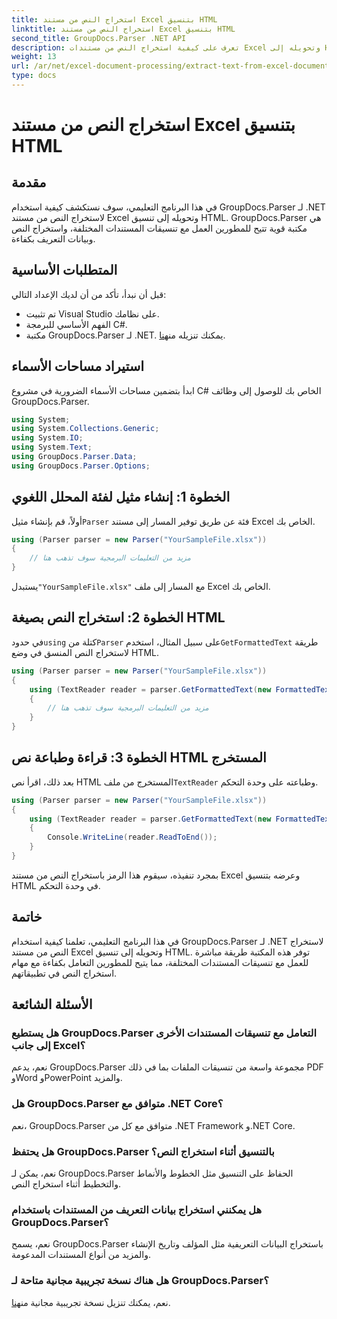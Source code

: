 ```yaml
---
title: استخراج النص من مستند Excel بتنسيق HTML
linktitle: استخراج النص من مستند Excel بتنسيق HTML
second_title: GroupDocs.Parser .NET API
description: تعرف على كيفية استخراج النص من مستندات Excel وتحويله إلى HTML باستخدام GroupDocs.Parser لـ .NET.
weight: 13
url: /ar/net/excel-document-processing/extract-text-from-excel-document-as-html/
type: docs
---
```

# استخراج النص من مستند Excel بتنسيق HTML

## مقدمة
في هذا البرنامج التعليمي، سوف نستكشف كيفية استخدام GroupDocs.Parser لـ .NET لاستخراج النص من مستند Excel وتحويله إلى تنسيق HTML. GroupDocs.Parser هي مكتبة قوية تتيح للمطورين العمل مع تنسيقات المستندات المختلفة، واستخراج النص وبيانات التعريف بكفاءة.
## المتطلبات الأساسية
قبل أن نبدأ، تأكد من أن لديك الإعداد التالي:
- تم تثبيت Visual Studio على نظامك.
- الفهم الأساسي للبرمجة C#.
-  مكتبة GroupDocs.Parser لـ .NET. يمكنك تنزيله من[هنا](https://releases.groupdocs.com/parser/net/).
## استيراد مساحات الأسماء
ابدأ بتضمين مساحات الأسماء الضرورية في مشروع C# الخاص بك للوصول إلى وظائف GroupDocs.Parser.
```csharp
using System;
using System.Collections.Generic;
using System.IO;
using System.Text;
using GroupDocs.Parser.Data;
using GroupDocs.Parser.Options;
```
## الخطوة 1: إنشاء مثيل لفئة المحلل اللغوي
 أولاً، قم بإنشاء مثيل`Parser` فئة عن طريق توفير المسار إلى مستند Excel الخاص بك.
```csharp
using (Parser parser = new Parser("YourSampleFile.xlsx"))
{
    // مزيد من التعليمات البرمجية سوف تذهب هنا
}
```
 يستبدل`"YourSampleFile.xlsx"` مع المسار إلى ملف Excel الخاص بك.
## الخطوة 2: استخراج النص بصيغة HTML
 في حدود`using` كتلة من`Parser` على سبيل المثال، استخدم`GetFormattedText` طريقة لاستخراج النص المنسق في وضع HTML.
```csharp
using (Parser parser = new Parser("YourSampleFile.xlsx"))
{
    using (TextReader reader = parser.GetFormattedText(new FormattedTextOptions(FormattedTextMode.Html)))
    {
        // مزيد من التعليمات البرمجية سوف تذهب هنا
    }
}
```
## الخطوة 3: قراءة وطباعة نص HTML المستخرج
 بعد ذلك، اقرأ نص HTML المستخرج من ملف`TextReader` وطباعته على وحدة التحكم.
```csharp
using (Parser parser = new Parser("YourSampleFile.xlsx"))
{
    using (TextReader reader = parser.GetFormattedText(new FormattedTextOptions(FormattedTextMode.Html)))
    {
        Console.WriteLine(reader.ReadToEnd());
    }
}
```
بمجرد تنفيذه، سيقوم هذا الرمز باستخراج النص من مستند Excel وعرضه بتنسيق HTML في وحدة التحكم.
## خاتمة
في هذا البرنامج التعليمي، تعلمنا كيفية استخدام GroupDocs.Parser لـ .NET لاستخراج النص من مستند Excel وتحويله إلى تنسيق HTML. توفر هذه المكتبة طريقة مباشرة للعمل مع تنسيقات المستندات المختلفة، مما يتيح للمطورين التعامل بكفاءة مع مهام استخراج النص في تطبيقاتهم.

## الأسئلة الشائعة
### هل يستطيع GroupDocs.Parser التعامل مع تنسيقات المستندات الأخرى إلى جانب Excel؟
نعم، يدعم GroupDocs.Parser مجموعة واسعة من تنسيقات الملفات بما في ذلك PDF وWord وPowerPoint والمزيد.
### هل GroupDocs.Parser متوافق مع .NET Core؟
نعم، GroupDocs.Parser متوافق مع كل من .NET Framework و.NET Core.
### هل يحتفظ GroupDocs.Parser بالتنسيق أثناء استخراج النص؟
نعم، يمكن لـ GroupDocs.Parser الحفاظ على التنسيق مثل الخطوط والأنماط والتخطيط أثناء استخراج النص.
### هل يمكنني استخراج بيانات التعريف من المستندات باستخدام GroupDocs.Parser؟
نعم، يسمح GroupDocs.Parser باستخراج البيانات التعريفية مثل المؤلف وتاريخ الإنشاء والمزيد من أنواع المستندات المدعومة.
### هل هناك نسخة تجريبية مجانية متاحة لـ GroupDocs.Parser؟
 نعم، يمكنك تنزيل نسخة تجريبية مجانية من[هنا](https://releases.groupdocs.com/).